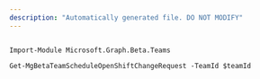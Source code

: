 ```yaml
---
description: "Automatically generated file. DO NOT MODIFY"
---
```


```powershellv2

Import-Module Microsoft.Graph.Beta.Teams

Get-MgBetaTeamScheduleOpenShiftChangeRequest -TeamId $teamId

```